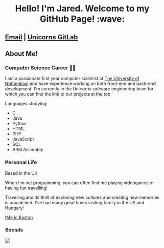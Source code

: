 <h1 style="text-align: center;">Hello! I'm Jared. Welcome to my GitHub Page! :wave:</h1>

## [Email](jaredpollack@hotmail.co.uk) | [Unicorns GitLab](https://projects.cs.nott.ac.uk/comp1003-2122-teams/team_50/coursework)

## About Me!

### Computer Science Career :man_technologist: 
I am a passionate first year computer scientist at [The University of Nottingham](https://www.nottingham.ac.uk) and have experience working on both front-end and back-end development. I'm currently in the Unicorns software engineering team for which you can find the link to our projects at the top. 

Languages studying:
- C 
- Java
- Python
- HTML
- PHP
- JavaScript
- SQL
- ARM Assembly

### Personal Life 
Based in the UK 

When I'm not programming, you can often find me playing videogames or having fun travelling! 

Travelling and its thrill of exploring new cultures and creating new memories is unmatched. I've had many great times visiting family in the US and Hungary!

[!Me in Boston](https://i.ibb.co/wQB9F7v/Screenshot-2022-02-24-at-00-26-06.png)

### Socials 

<a href="https://www.facebook.com/profile.php?id=100071710758821">
   <img src="https://i.ibb.co/7kyVShm/resized-image-Promo-4.jpg">
</a>

